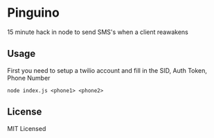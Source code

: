 Pinguino
=======

15 minute hack in node to send SMS's when a client reawakens

Usage
-----

First you need to setup a twilio account and fill in the SID, Auth Token, Phone Number

    node index.js <phone1> <phone2>

License
----
MIT Licensed
